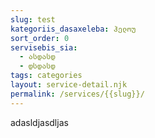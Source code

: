 ```yaml
---
slug: test
kategoriis_dasaxeleba: ჰელოუ
sort_order: 0
servisebis_sia:
  - ასდასდ
  - დსდასდ
tags: categories
layout: service-detail.njk
permalink: /services/{{slug}}/
---
```

adasldjasdljas
